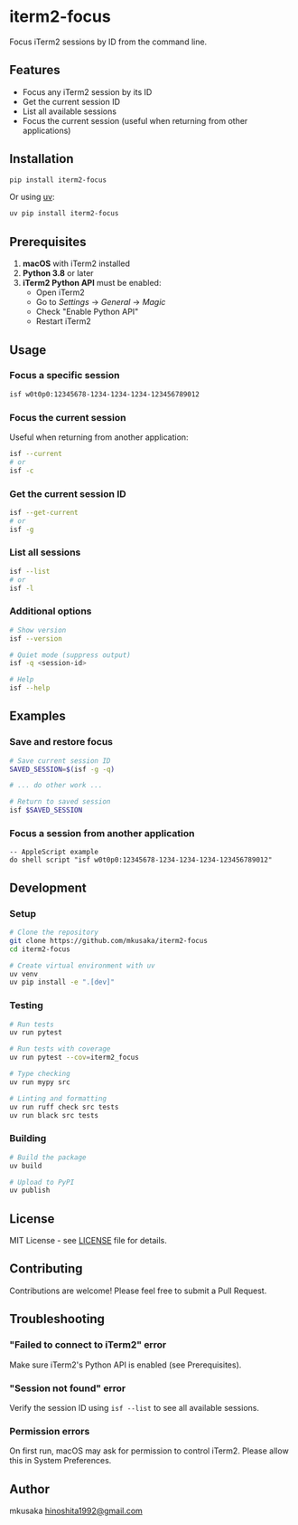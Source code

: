 # iterm2-focus

Focus iTerm2 sessions by ID from the command line.

## Features

- Focus any iTerm2 session by its ID
- Get the current session ID
- List all available sessions
- Focus the current session (useful when returning from other applications)

## Installation

```bash
pip install iterm2-focus
```

Or using [uv](https://github.com/astral-sh/uv):

```bash
uv pip install iterm2-focus
```

## Prerequisites

1. **macOS** with iTerm2 installed
2. **Python 3.8** or later
3. **iTerm2 Python API** must be enabled:
   - Open iTerm2
   - Go to *Settings* → *General* → *Magic*
   - Check "Enable Python API"
   - Restart iTerm2

## Usage

### Focus a specific session

```bash
isf w0t0p0:12345678-1234-1234-1234-123456789012
```

### Focus the current session

Useful when returning from another application:

```bash
isf --current
# or
isf -c
```

### Get the current session ID

```bash
isf --get-current
# or
isf -g
```

### List all sessions

```bash
isf --list
# or
isf -l
```

### Additional options

```bash
# Show version
isf --version

# Quiet mode (suppress output)
isf -q <session-id>

# Help
isf --help
```

## Examples

### Save and restore focus

```bash
# Save current session ID
SAVED_SESSION=$(isf -g -q)

# ... do other work ...

# Return to saved session
isf $SAVED_SESSION
```

### Focus a session from another application

```applescript
-- AppleScript example
do shell script "isf w0t0p0:12345678-1234-1234-1234-123456789012"
```

## Development

### Setup

```bash
# Clone the repository
git clone https://github.com/mkusaka/iterm2-focus
cd iterm2-focus

# Create virtual environment with uv
uv venv
uv pip install -e ".[dev]"
```

### Testing

```bash
# Run tests
uv run pytest

# Run tests with coverage
uv run pytest --cov=iterm2_focus

# Type checking
uv run mypy src

# Linting and formatting
uv run ruff check src tests
uv run black src tests
```

### Building

```bash
# Build the package
uv build

# Upload to PyPI
uv publish
```

## License

MIT License - see [LICENSE](LICENSE) file for details.

## Contributing

Contributions are welcome! Please feel free to submit a Pull Request.

## Troubleshooting

### "Failed to connect to iTerm2" error

Make sure iTerm2's Python API is enabled (see Prerequisites).

### "Session not found" error

Verify the session ID using `isf --list` to see all available sessions.

### Permission errors

On first run, macOS may ask for permission to control iTerm2. Please allow this in System Preferences.

## Author

mkusaka <hinoshita1992@gmail.com>
